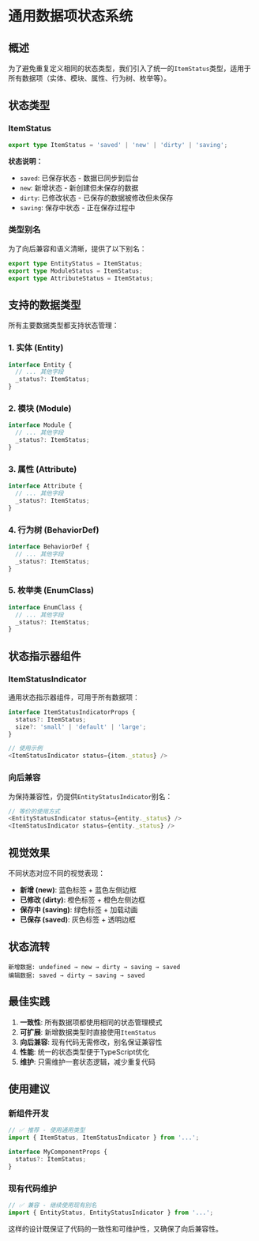 # 通用数据项状态系统

## 概述

为了避免重复定义相同的状态类型，我们引入了统一的`ItemStatus`类型，适用于所有数据项（实体、模块、属性、行为树、枚举等）。

## 状态类型

### ItemStatus
```typescript
export type ItemStatus = 'saved' | 'new' | 'dirty' | 'saving';
```

**状态说明：**
- `saved`: 已保存状态 - 数据已同步到后台
- `new`: 新增状态 - 新创建但未保存的数据
- `dirty`: 已修改状态 - 已保存的数据被修改但未保存
- `saving`: 保存中状态 - 正在保存过程中

### 类型别名
为了向后兼容和语义清晰，提供了以下别名：
```typescript
export type EntityStatus = ItemStatus;
export type ModuleStatus = ItemStatus;
export type AttributeStatus = ItemStatus;
```

## 支持的数据类型

所有主要数据类型都支持状态管理：

### 1. 实体 (Entity)
```typescript
interface Entity {
  // ... 其他字段
  _status?: ItemStatus;
}
```

### 2. 模块 (Module)
```typescript
interface Module {
  // ... 其他字段
  _status?: ItemStatus;
}
```

### 3. 属性 (Attribute)
```typescript
interface Attribute {
  // ... 其他字段
  _status?: ItemStatus;
}
```

### 4. 行为树 (BehaviorDef)
```typescript
interface BehaviorDef {
  // ... 其他字段
  _status?: ItemStatus;
}
```

### 5. 枚举类 (EnumClass)
```typescript
interface EnumClass {
  // ... 其他字段
  _status?: ItemStatus;
}
```

## 状态指示器组件

### ItemStatusIndicator
通用状态指示器组件，可用于所有数据项：

```typescript
interface ItemStatusIndicatorProps {
  status?: ItemStatus;
  size?: 'small' | 'default' | 'large';
}

// 使用示例
<ItemStatusIndicator status={item._status} />
```

### 向后兼容
为保持兼容性，仍提供`EntityStatusIndicator`别名：

```typescript
// 等价的使用方式
<EntityStatusIndicator status={entity._status} />
<ItemStatusIndicator status={entity._status} />
```

## 视觉效果

不同状态对应不同的视觉表现：

- **新增 (new)**: 蓝色标签 + 蓝色左侧边框
- **已修改 (dirty)**: 橙色标签 + 橙色左侧边框
- **保存中 (saving)**: 绿色标签 + 加载动画
- **已保存 (saved)**: 灰色标签 + 透明边框

## 状态流转

```
新增数据: undefined → new → dirty → saving → saved
编辑数据: saved → dirty → saving → saved
```

## 最佳实践

1. **一致性**: 所有数据项都使用相同的状态管理模式
2. **可扩展**: 新增数据类型时直接使用`ItemStatus`
3. **向后兼容**: 现有代码无需修改，别名保证兼容性
4. **性能**: 统一的状态类型便于TypeScript优化
5. **维护**: 只需维护一套状态逻辑，减少重复代码

## 使用建议

### 新组件开发
```typescript
// ✅ 推荐 - 使用通用类型
import { ItemStatus, ItemStatusIndicator } from '...';

interface MyComponentProps {
  status?: ItemStatus;
}
```

### 现有代码维护
```typescript
// ✅ 兼容 - 继续使用现有别名
import { EntityStatus, EntityStatusIndicator } from '...';
```

这样的设计既保证了代码的一致性和可维护性，又确保了向后兼容性。
